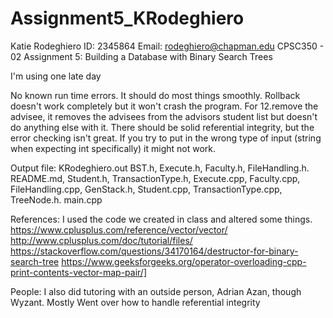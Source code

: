 # Assignment5_KRodeghiero

Katie Rodeghiero
ID: 2345864
Email: rodeghiero@chapman.edu
CPSC350 - 02
Assignment 5: Building a Database with Binary Search Trees

I'm using one late day

No known run time errors. It should do most things smoothly. Rollback doesn't work completely but it won't crash the program. For 12.remove the advisee, it removes the advisees from the advisors student list but doesn't do anything else with it. There should be solid referential integrity, but the error checking isn't great. If you try to put in the wrong type of input (string when expecting int specifically) it might not work.


Output file: KRodeghiero.out
BST.h, Execute.h, Faculty.h, FileHandling.h. README.md, Student.h, TransactionType.h, Execute.cpp, Faculty.cpp, FileHandling.cpp, GenStack.h, Student.cpp, TransactionType.cpp, TreeNode.h. main.cpp

References:
I used the code we created in class and altered some things.
https://www.cplusplus.com/reference/vector/vector/
http://www.cplusplus.com/doc/tutorial/files/
https://stackoverflow.com/questions/34170164/destructor-for-binary-search-tree
https://www.geeksforgeeks.org/operator-overloading-cpp-print-contents-vector-map-pair/]

People:
I also did tutoring with an outside person, Adrian Azan, though Wyzant. Mostly Went over how to handle referential integrity
